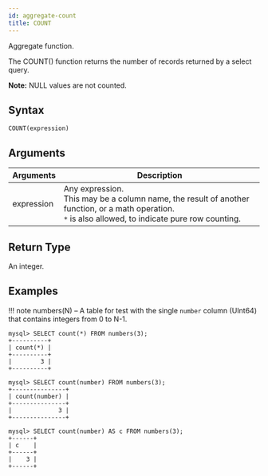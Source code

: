 ```yaml
---
id: aggregate-count
title: COUNT
---
```


Aggregate function. 

The COUNT() function returns the number of records returned by a select query.

**Note:** NULL values are not counted.

## Syntax

```
COUNT(expression)
```

## Arguments

| Arguments   | Description |
| ----------- | ----------- |
| expression  | Any expression. <br /> This may be a column name, the result of another function, or a math operation.<br />`*` is also allowed, to indicate pure row counting.

## Return Type

An integer.

## Examples

!!! note
    numbers(N) – A table for test with the single `number` column (UInt64) that contains integers from 0 to N-1.

```
mysql> SELECT count(*) FROM numbers(3);
+----------+
| count(*) |
+----------+
|        3 |
+----------+

mysql> SELECT count(number) FROM numbers(3);
+---------------+
| count(number) |
+---------------+
|             3 |
+---------------+

mysql> SELECT count(number) AS c FROM numbers(3);
+------+
| c    |
+------+
|    3 |
+------+
```
